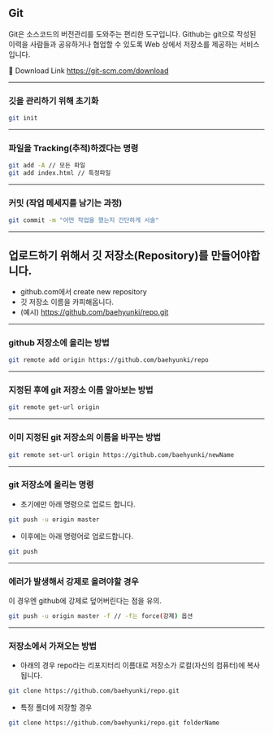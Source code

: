 Git
---
Git은 소스코드의 버전관리를 도와주는 편리한 도구입니다. Github는 git으로 작성된 이력을 사람들과 공유하거나 협업할 수 있도록 Web 상에서 저장소를 제공하는 서비스입니다. 

:link: Download Link 
https://git-scm.com/download

---
### 깃을 관리하기 위해 초기화

```bash
git init
```
---
### 파일을 Tracking(추적)하겠다는 명령
```bash
git add -A // 모든 파일
git add index.html // 특정파일
```
---
### 커밋 (작업 메세지를 남기는 과정)
```bash
git commit -m "어떤 작업을 했는지 간단하게 서술"
```
---
## 업로드하기 위해서 깃 저장소(Repository)를 만들어야합니다. 
- github.com에서 create new repository
- 깃 저장소 이름을 카피해옵니다.
- (예시) https://github.com/baehyunki/repo.git
---
### github 저장소에 올리는 방법
```bash
git remote add origin https://github.com/baehyunki/repo
```
---
### 지정된 후에 git 저장소 이름 알아보는 방법
```bash
git remote get-url origin
```
---
### 이미 지정된 git 저장소의 이름을 바꾸는 방법
```bash
git remote set-url origin https://github.com/baehyunki/newName
```
---
### git 저장소에 올리는 명령
- 초기에만 아래 명령으로 업로드 합니다.
```bash
git push -u origin master
```
- 이후에는 아래 명령어로 업로드합니다.
```bash
git push
```
---
### 에러가 발생해서 강제로 올려야할 경우
이 경우엔 github에 강제로 덮어버린다는 점을 유의.
```bash
git push -u origin master -f // -f는 force(강제) 옵션
```
---
### 저장소에서 가져오는 방법
- 아래의 경우 repo라는 리포지터리 이름대로 저장소가 로컬(자신의 컴퓨터)에 복사됩니다.
```bash
git clone https://github.com/baehyunki/repo.git
```
- 특정 폴더에 저장할 경우
```bash
git clone https://github.com/baehyunki/repo.git folderName